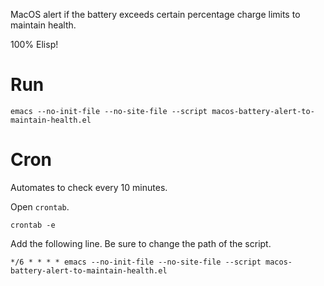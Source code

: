 MacOS alert if the battery exceeds certain percentage charge limits to maintain health.

100% Elisp!

# Run

``` shell
emacs --no-init-file --no-site-file --script macos-battery-alert-to-maintain-health.el
```

# Cron

Automates to check every 10 minutes.

Open `crontab`.

``` shell
crontab -e
```

Add the following line. Be sure to change the path of the script.

``` shell
*/6 * * * * emacs --no-init-file --no-site-file --script macos-battery-alert-to-maintain-health.el
```
